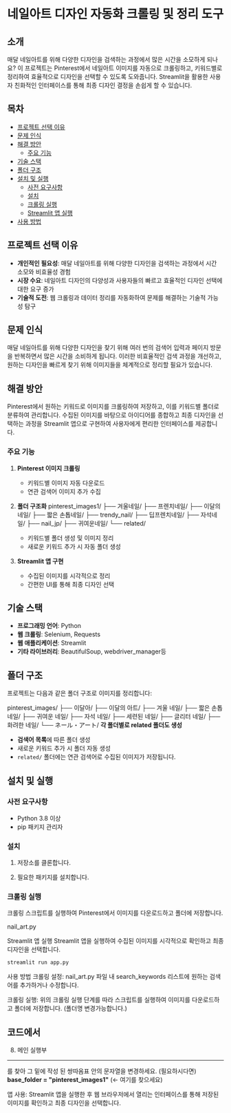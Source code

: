 # 네일아트 디자인 자동화 크롤링 및 정리 도구

## 소개
매달 네일아트를 위해 다양한 디자인을 검색하는 과정에서 많은 시간을 소모하게 되나요? 이 프로젝트는 Pinterest에서 네일아트 이미지를 자동으로 크롤링하고, 
키워드별로 정리하여 효율적으로 디자인을 선택할 수 있도록 도와줍니다. Streamlit을 활용한 사용자 친화적인 인터페이스를 통해 최종 디자인 결정을 손쉽게 할 수 있습니다.

## 목차
- [프로젝트 선택 이유](#프로젝트-선택-이유)
- [문제 인식](#문제-인식)
- [해결 방안](#해결-방안)
  - [주요 기능](#주요-기능)
- [기술 스택](#기술-스택)
- [폴더 구조](#폴더-구조)
- [설치 및 실행](#설치-및-실행)
  - [사전 요구사항](#사전-요구사항)
  - [설치](#설치)
  - [크롤링 실행](#크롤링-실행)
  - [Streamlit 앱 실행](#streamlit-앱-실행)
- [사용 방법](#사용-방법)

## 프로젝트 선택 이유
- **개인적인 필요성**: 매달 네일아트를 위해 다양한 디자인을 검색하는 과정에서 시간 소모와 비효율성 경험
- **시장 수요**: 네일아트 디자인의 다양성과 사용자들의 빠르고 효율적인 디자인 선택에 대한 요구 증가
- **기술적 도전**: 웹 크롤링과 데이터 정리를 자동화하여 문제를 해결하는 기술적 가능성 탐구

## 문제 인식
매달 네일아트를 위해 다양한 디자인을 찾기 위해 여러 번의 검색어 입력과 페이지 방문을 반복하면서 많은 시간을 소비하게 됩니다. 
이러한 비효율적인 검색 과정을 개선하고, 원하는 디자인을 빠르게 찾기 위해 이미지들을 체계적으로 정리할 필요가 있습니다.

## 해결 방안
Pinterest에서 원하는 키워드로 이미지를 크롤링하여 저장하고, 이를 키워드별 폴더로 분류하여 관리합니다. 
수집된 이미지를 바탕으로 아이디어를 종합하고 최종 디자인을 선택하는 과정을 Streamlit 앱으로 구현하여 사용자에게 편리한 인터페이스를 제공합니다.

### 주요 기능
1. **Pinterest 이미지 크롤링**
   - 키워드별 이미지 자동 다운로드
   - 연관 검색어 이미지 추가 수집

2. **폴더 구조화**
   pinterest_images1/
   ├── 겨울네일/
   ├── 프렌치네일/
   ├── 이달의네일/
   ├── 짧은 손톱네일/
   ├── trendy_nail/
   ├── 딥프렌치네일/
   ├── 자석네일/
   ├── nail_jp/
   ├── 귀여운네일/
   └── related/
   - 키워드별 폴더 생성 및 이미지 정리
   - 새로운 키워드 추가 시 자동 폴더 생성
     

3. **Streamlit 앱 구현**
   - 수집된 이미지를 시각적으로 정리
   - 간편한 UI를 통해 최종 디자인 선택

## 기술 스택
- **프로그래밍 언어**: Python
- **웹 크롤링**: Selenium, Requests
- **웹 애플리케이션**: Streamlit
- **기타 라이브러리**: BeautifulSoup, webdriver_manager등

## 폴더 구조
프로젝트는 다음과 같은 폴더 구조로 이미지를 정리합니다:

pinterest_images/
    ├── 이달아/
    ├── 이달의 아트/
    ├── 겨울 네일/
    ├── 짧은 손톱네일/
    ├── 귀여운 네일/
    ├── 자석 네일/
    ├── 세련된 네일/
    ├── 글리터 네일/
    ├── 화려한 네일/
    └── ネール・アート/
    **각 폴더별로 related 폴더도 생성**

- **검색어 목록**에 따른 폴더 생성
- 새로운 키워드 추가 시 폴더 자동 생성
- `related/` 폴더에는 연관 검색어로 수집된 이미지가 저장됩니다.

## 설치 및 실행

### 사전 요구사항
- Python 3.8 이상
- pip 패키지 관리자

### 설치
1. 저장소를 클론합니다.

2. 필요한 패키지를 설치합니다.

### 크롤링 실행
크롤링 스크립트를 실행하여 Pinterest에서 이미지를 다운로드하고 폴더에 저장합니다.

nail_art.py

Streamlit 앱 실행
Streamlit 앱을 실행하여 수집된 이미지를 시각적으로 확인하고 최종 디자인을 선택합니다.

```bash
streamlit run app.py
```

사용 방법
크롤링 설정: nail_art.py 파일 내 search_keywords 리스트에 원하는 검색어를 추가하거나 수정합니다.

크롤링 실행: 위의 크롤링 실행 단계를 따라 스크립트를 실행하여 이미지를 다운로드하고 폴더에 저장합니다. (폴더명 변경가능합니다.)

코드에서 
 ---------------------------------------
 8) 메인 실행부
 ---------------------------------------
  를 찾아 그 밑에 작성 된 쌍따옴표 안의 문자열을 변경하세요. (필요하시다면)
   **base_folder = "pinterest_images1"** (← 여기를 찾으세요)

   
앱 사용: Streamlit 앱을 실행한 후 웹 브라우저에서 열리는 인터페이스를 통해 저장된 이미지를 확인하고 최종 디자인을 선택합니다.

